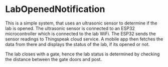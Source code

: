 # LabOpenedNotification

This is a simple system, that uses an ultrasonic sensor to determine if the lab is opened.
The ultrasonic sensor is connected to an ESP32 microcontroller which is connected to the lab WiFi. The ESP32 sends the sensor readings to Thingspeak cloud service.
A mobile app then fetches the data from there and displays the status of the lab, if its opened or not.

The lab closes with a gate, hence the lab status is determined by checking the distance between the gate doors and post.
